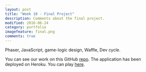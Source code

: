 ```yaml
---
layout: post
title: "Week 10 - Final Project"
description: Comments about the final project.
modified: 2016-06-24
category: portfolio
imagefeature: final.png
comments: true
---
```


Phaser, JavaScript, game-logic design, Waffle, Dev cycle.

You can see our work on this GitHub <a href="https://github.com/festinalent3/final-project-makers" target="_blank">repo</a>. The application has been deployed on Heroku. You can play <a href="https://makers-invaders.herokuapp.com/" target="_blank">here</a>.
